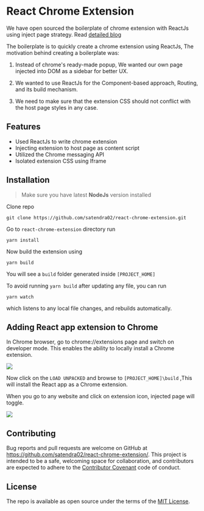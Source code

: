 # React Chrome Extension
We have open sourced the boilerplate of chrome extension with ReactJs using inject page strategy. Read [detailed blog](https://medium.com/@satendra02/create-chrome-extension-with-reactjs-using-inject-page-strategy-137650de1f39)


The boilerplate is to quickly create a chrome extension using ReactJs, The motivation behind creating a boilerplate was:
1. Instead of chrome's ready-made popup, We wanted our own page injected into DOM as a sidebar for better UX.

2. We wanted to use ReactJs for the Component-based approach, Routing, and its build mechanism.

3. We need to make sure that the extension CSS should not conflict with the host page styles in any case.


## Features

- Used ReactJs to write chrome extension
- Injecting extension to host page as content script
- Utilized the Chrome messaging API
- Isolated extension CSS using Iframe

## Installation
>Make sure you have latest **NodeJs** version installed

Clone repo

```
git clone https://github.com/satendra02/react-chrome-extension.git
```
Go to `react-chrome-extension` directory run

```
yarn install
```
Now build the extension using
```
yarn build
```
You will see a `build` folder generated inside `[PROJECT_HOME]`

To avoid running `yarn build` after updating any file, you can run

```
yarn watch
```

which listens to any local file changes, and rebuilds automatically.

## Adding React app extension to Chrome

In Chrome browser, go to chrome://extensions page and switch on developer mode. This enables the ability to locally install a Chrome extension.

<img src="https://cdn-images-1.medium.com/max/1600/1*OaygCwLSwLakyTqCADbmDw.png" />

Now click on the `LOAD UNPACKED` and browse to `[PROJECT_HOME]\build` ,This will install the React app as a Chrome extension.

When you go to any website and click on extension icon, injected page will toggle.

<img src="https://cdn-images-1.medium.com/max/1600/1*bXJYfvrcHDWKwUZCrPI-8w.png" />

## Contributing

Bug reports and pull requests are welcome on GitHub at https://github.com/satendra02/react-chrome-extension/. This project is intended to be a safe, welcoming space for collaboration, and contributors are expected to adhere to the [Contributor Covenant](http://contributor-covenant.org) code of conduct.


## License

The repo is available as open source under the terms of the [MIT License](http://opensource.org/licenses/MIT).
